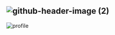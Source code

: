 ![github-header-image (2)](https://github.com/user-attachments/assets/4917fdec-2ba4-4d9d-a2de-3ec157fb9fe5)
-------------------------------------------------------------------------------------------------------------------------------------------------------------------------------------
![profile](https://github.com/user-attachments/assets/b8eb048e-9ce3-4abc-890d-eab9c02b517a)
